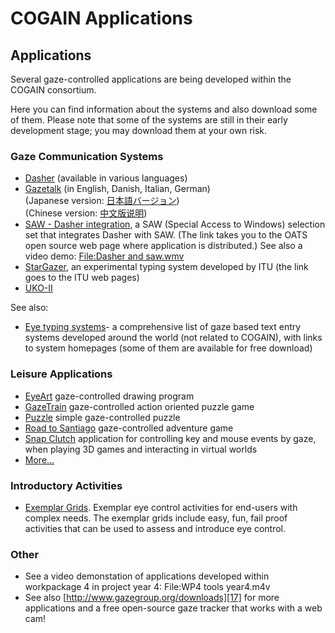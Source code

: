 

# COGAIN Applications


##  Applications 

Several gaze-controlled applications are being developed within the COGAIN consortium. 

Here you can find information about the systems and also download some of them. Please note that some of the systems are still in their early development stage; you may download them at your own risk. 

###  Gaze Communication Systems 

-   [Dasher][1]  (available in various languages)
-   [Gazetalk][2]  (in English, Danish, Italian, German)  
    (Japanese version:  [日本語バージョン][3])  
    (Chinese version:  [中文版说明][4])
-   [SAW - Dasher integration][5], a SAW (Special Access to Windows) selection set that integrates Dasher with SAW. (The link takes you to the OATS open source web page where application is distributed.) See also a video demo:  [File:Dasher and saw.wmv][6]
-   [StarGazer][7], an experimental typing system developed by ITU (the link goes to the ITU web pages)
-   [UKO-II][8] 

See also: 

* [Eye typing systems][9]\- a comprehensive list of gaze based text entry systems developed around the world (not related to COGAIN), with links to system homepages (some of them are available for free download) 

###  Leisure Applications 

* [EyeArt][10] gaze-controlled drawing program 
* [GazeTrain][11] gaze-controlled action oriented puzzle game 
* [Puzzle][12] simple gaze-controlled puzzle 
* [Road to Santiago][13] gaze-controlled adventure game 
* [Snap Clutch][14] application for controlling key and mouse events by gaze, when playing 3D games and interacting in virtual worlds 
* [More...][15]

###  Introductory Activities 

* [Exemplar Grids][16]. Exemplar eye control activities for end-users with complex needs. The exemplar grids include easy, fun, fail proof activities that can be used to assess and introduce eye control. 

###  Other 

* See a video demonstation of applications developed within workpackage 4 in project year 4: File:WP4 tools year4.m4v
* See also [http://www.gazegroup.org/downloads][17] for more applications and a free open-source gaze tracker that works with a web cam!

[1]: /main/Applications/Dasher.md
[2]: /main/Applications/GazeTalk.md
[3]: http://wiki.cogain.org/index.php/Gazetalk_Japanese 
[4]: http://wiki.cogain.org/index.php/Gazetalk_Chinese
[5]: http://www.oatsoft.org/Software/saw-resources/downloads/2.3
[6]: http://wiki.cogain.org/index.php/File:Dasher_and_saw.wmv
[7]: http://www.gazegroup.org/research/14
[8]: /main/Applications/UKO.md


[9]: http://www.cogain.org/wiki/Eye_Typing_Systems
[10]: /main/Applications/EyeArt.md
[11]: http://wiki.cogain.org/index.php/GazeTrain "GazeTrain"
[12]: http://wiki.cogain.org/index.php/Puzzle "Puzzle"
[13]: http://wiki.cogain.org/index.php/Road_to_Santiago "Road to Santiago"
[14]: http://wiki.cogain.org/index.php/Snap_Clutch "Snap Clutch"
[15]: http://wiki.cogain.org/index.php/Leisure_Applications "Leisure Applications"
[16]: http://wiki.cogain.org/index.php/User_Involvement_Exemplars_Grids "User Involvement Exemplars Grids"
[17]: http://www.gazegroup.org/downloads

  
<!--stackedit_data:
eyJoaXN0b3J5IjpbMTU3MzUxNjQ2MCwtMjEyODMzNjMxNywtMT
U0NTAxMjIxNSwtNjg0MTE0MzM0LC0xMzY1MDAyMDYzXX0=
-->